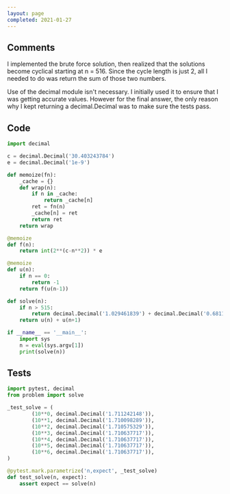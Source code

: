 ```yaml
---
layout: page
completed: 2021-01-27
---
```


## Comments

I implemented the brute force solution, then realized that the solutions become
cyclical starting at n = 516.  Since the cycle length is just 2, all I needed
to do was return the sum of those two numbers.

Use of the decimal module isn't necessary.  I initially used it to ensure that
I was getting accurate values.  However for the final answer, the only reason
why I kept returning a decimal.Decimal was to make sure the tests pass.

## Code

```python
import decimal

c = decimal.Decimal('30.403243784')
e = decimal.Decimal('1e-9')

def memoize(fn):
    _cache = {}
    def wrap(n):
        if n in _cache:
            return _cache[n]
        ret = fn(n)
        _cache[n] = ret
        return ret
    return wrap

@memoize
def f(n):
    return int(2**(c-n**2)) * e

@memoize
def u(n):
    if n == 0:
        return -1
    return f(u(n-1))

def solve(n):
    if n > 515:
        return decimal.Decimal('1.029461839') + decimal.Decimal('0.681175878')
    return u(n) + u(n+1)

if __name__ == '__main__':
    import sys
    n = eval(sys.argv[1])
    print(solve(n))
```

## Tests

```python
import pytest, decimal
from problem import solve

_test_solve = (
        (10**0, decimal.Decimal('1.711242148')),
        (10**1, decimal.Decimal('1.710098289')),
        (10**2, decimal.Decimal('1.710575329')),
        (10**3, decimal.Decimal('1.710637717')),
        (10**4, decimal.Decimal('1.710637717')),
        (10**5, decimal.Decimal('1.710637717')),
        (10**6, decimal.Decimal('1.710637717')),
)

@pytest.mark.parametrize('n,expect', _test_solve)
def test_solve(n, expect):
    assert expect == solve(n)
```

